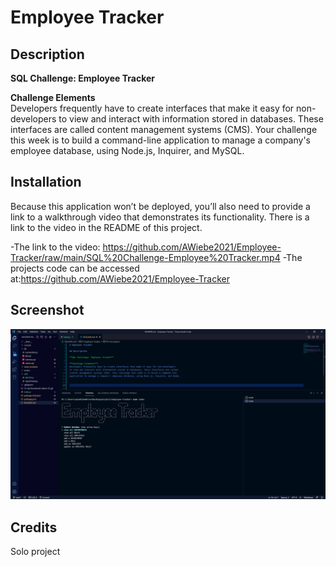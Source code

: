 # Employee Tracker 

## Description 

**SQL Challenge: Employee Tracker**

**Challenge Elements**\
Developers frequently have to create interfaces that make it easy for non-developers 
to view and interact with information stored in databases. These interfaces are called 
content management systems (CMS). Your challenge this week is to build a command-line 
application to manage a company's employee database, using Node.js, Inquirer, and MySQL.





## Installation

Because this application won’t be deployed, you’ll also need to provide a link to a walkthrough 
video that demonstrates its functionality. There is a 
link to the video in the README of this project.

-The link to the video: https://github.com/AWiebe2021/Employee-Tracker/raw/main/SQL%20Challenge-Employee%20Tracker.mp4
-The projects code can be accessed at:https://github.com/AWiebe2021/Employee-Tracker

## Screenshot
![Employee-Tracker Screenshot](./Screenshot.png)

## Credits
Solo project
